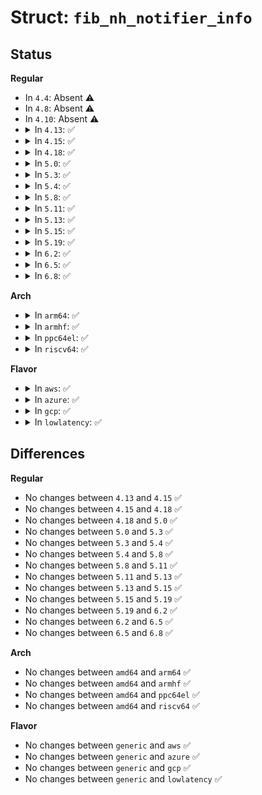 # Struct: <code>fib_nh_notifier_info</code>

## Status
<b>Regular</b>
<ul>
<li>
In <code>4.4</code>: Absent ⚠️
</li>
<li>
In <code>4.8</code>: Absent ⚠️
</li>
<li>
In <code>4.10</code>: Absent ⚠️
</li>
<li>
<details>
<summary>In <code>4.13</code>: ✅</summary>

```c
struct fib_nh_notifier_info {
    struct fib_notifier_info info;
    struct fib_nh *fib_nh;
};
```
</details>
</li>
<li>
<details>
<summary>In <code>4.15</code>: ✅</summary>

```c
struct fib_nh_notifier_info {
    struct fib_notifier_info info;
    struct fib_nh *fib_nh;
};
```
</details>
</li>
<li>
<details>
<summary>In <code>4.18</code>: ✅</summary>

```c
struct fib_nh_notifier_info {
    struct fib_notifier_info info;
    struct fib_nh *fib_nh;
};
```
</details>
</li>
<li>
<details>
<summary>In <code>5.0</code>: ✅</summary>

```c
struct fib_nh_notifier_info {
    struct fib_notifier_info info;
    struct fib_nh *fib_nh;
};
```
</details>
</li>
<li>
<details>
<summary>In <code>5.3</code>: ✅</summary>

```c
struct fib_nh_notifier_info {
    struct fib_notifier_info info;
    struct fib_nh *fib_nh;
};
```
</details>
</li>
<li>
<details>
<summary>In <code>5.4</code>: ✅</summary>

```c
struct fib_nh_notifier_info {
    struct fib_notifier_info info;
    struct fib_nh *fib_nh;
};
```
</details>
</li>
<li>
<details>
<summary>In <code>5.8</code>: ✅</summary>

```c
struct fib_nh_notifier_info {
    struct fib_notifier_info info;
    struct fib_nh *fib_nh;
};
```
</details>
</li>
<li>
<details>
<summary>In <code>5.11</code>: ✅</summary>

```c
struct fib_nh_notifier_info {
    struct fib_notifier_info info;
    struct fib_nh *fib_nh;
};
```
</details>
</li>
<li>
<details>
<summary>In <code>5.13</code>: ✅</summary>

```c
struct fib_nh_notifier_info {
    struct fib_notifier_info info;
    struct fib_nh *fib_nh;
};
```
</details>
</li>
<li>
<details>
<summary>In <code>5.15</code>: ✅</summary>

```c
struct fib_nh_notifier_info {
    struct fib_notifier_info info;
    struct fib_nh *fib_nh;
};
```
</details>
</li>
<li>
<details>
<summary>In <code>5.19</code>: ✅</summary>

```c
struct fib_nh_notifier_info {
    struct fib_notifier_info info;
    struct fib_nh *fib_nh;
};
```
</details>
</li>
<li>
<details>
<summary>In <code>6.2</code>: ✅</summary>

```c
struct fib_nh_notifier_info {
    struct fib_notifier_info info;
    struct fib_nh *fib_nh;
};
```
</details>
</li>
<li>
<details>
<summary>In <code>6.5</code>: ✅</summary>

```c
struct fib_nh_notifier_info {
    struct fib_notifier_info info;
    struct fib_nh *fib_nh;
};
```
</details>
</li>
<li>
<details>
<summary>In <code>6.8</code>: ✅</summary>

```c
struct fib_nh_notifier_info {
    struct fib_notifier_info info;
    struct fib_nh *fib_nh;
};
```
</details>
</li>
</ul>
<b>Arch</b>
<ul>
<li>
<details>
<summary>In <code>arm64</code>: ✅</summary>

```c
struct fib_nh_notifier_info {
    struct fib_notifier_info info;
    struct fib_nh *fib_nh;
};
```
</details>
</li>
<li>
<details>
<summary>In <code>armhf</code>: ✅</summary>

```c
struct fib_nh_notifier_info {
    struct fib_notifier_info info;
    struct fib_nh *fib_nh;
};
```
</details>
</li>
<li>
<details>
<summary>In <code>ppc64el</code>: ✅</summary>

```c
struct fib_nh_notifier_info {
    struct fib_notifier_info info;
    struct fib_nh *fib_nh;
};
```
</details>
</li>
<li>
<details>
<summary>In <code>riscv64</code>: ✅</summary>

```c
struct fib_nh_notifier_info {
    struct fib_notifier_info info;
    struct fib_nh *fib_nh;
};
```
</details>
</li>
</ul>
<b>Flavor</b>
<ul>
<li>
<details>
<summary>In <code>aws</code>: ✅</summary>

```c
struct fib_nh_notifier_info {
    struct fib_notifier_info info;
    struct fib_nh *fib_nh;
};
```
</details>
</li>
<li>
<details>
<summary>In <code>azure</code>: ✅</summary>

```c
struct fib_nh_notifier_info {
    struct fib_notifier_info info;
    struct fib_nh *fib_nh;
};
```
</details>
</li>
<li>
<details>
<summary>In <code>gcp</code>: ✅</summary>

```c
struct fib_nh_notifier_info {
    struct fib_notifier_info info;
    struct fib_nh *fib_nh;
};
```
</details>
</li>
<li>
<details>
<summary>In <code>lowlatency</code>: ✅</summary>

```c
struct fib_nh_notifier_info {
    struct fib_notifier_info info;
    struct fib_nh *fib_nh;
};
```
</details>
</li>
</ul>

## Differences
<b>Regular</b>
<ul>
<li>
No changes between <code>4.13</code> and <code>4.15</code> ✅
</li>
<li>
No changes between <code>4.15</code> and <code>4.18</code> ✅
</li>
<li>
No changes between <code>4.18</code> and <code>5.0</code> ✅
</li>
<li>
No changes between <code>5.0</code> and <code>5.3</code> ✅
</li>
<li>
No changes between <code>5.3</code> and <code>5.4</code> ✅
</li>
<li>
No changes between <code>5.4</code> and <code>5.8</code> ✅
</li>
<li>
No changes between <code>5.8</code> and <code>5.11</code> ✅
</li>
<li>
No changes between <code>5.11</code> and <code>5.13</code> ✅
</li>
<li>
No changes between <code>5.13</code> and <code>5.15</code> ✅
</li>
<li>
No changes between <code>5.15</code> and <code>5.19</code> ✅
</li>
<li>
No changes between <code>5.19</code> and <code>6.2</code> ✅
</li>
<li>
No changes between <code>6.2</code> and <code>6.5</code> ✅
</li>
<li>
No changes between <code>6.5</code> and <code>6.8</code> ✅
</li>
</ul>
<b>Arch</b>
<ul>
<li>
No changes between <code>amd64</code> and <code>arm64</code> ✅
</li>
<li>
No changes between <code>amd64</code> and <code>armhf</code> ✅
</li>
<li>
No changes between <code>amd64</code> and <code>ppc64el</code> ✅
</li>
<li>
No changes between <code>amd64</code> and <code>riscv64</code> ✅
</li>
</ul>
<b>Flavor</b>
<ul>
<li>
No changes between <code>generic</code> and <code>aws</code> ✅
</li>
<li>
No changes between <code>generic</code> and <code>azure</code> ✅
</li>
<li>
No changes between <code>generic</code> and <code>gcp</code> ✅
</li>
<li>
No changes between <code>generic</code> and <code>lowlatency</code> ✅
</li>
</ul>
